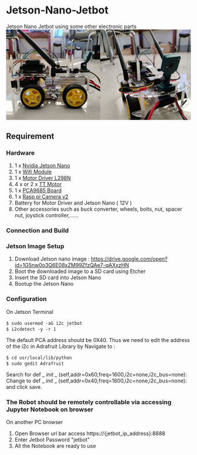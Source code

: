 # Jetson-Nano-Jetbot
Jetson Nano Jetbot using some other electronic parts
![](https://github.com/Phayuth/Jetson-Nano-Jetbot/blob/main/Robot.jpg?raw=true)
## Requirement
### Hardware
1. 1 x [Nvidia Jetson Nano](https://cdn.antratek.nl/media/product/c93/nvidia-jetson-nano-developer-kit-945-13450-0000-100-fb6.jpg)
2. 1 x [Wifi Module](https://ae01.alicdn.com/kf/HTB1xtn8dhiH3KVjSZPfq6xBiVXay.jpg_q90.jpg)
3. 1 x [Motor Driver L298N](https://images-na.ssl-images-amazon.com/images/I/71kN49AetUL._SL1000_.jpg)
4. 4 x or 2 x [TT Motor](https://images-na.ssl-images-amazon.com/images/I/418YctAC26L.jpg)
5. 1 x [PCA9685 Board](https://images-na.ssl-images-amazon.com/images/I/61W%2BeG%2BLigL._AC_SX569_.jpg)
6. 1 x [Rasp pi Camera v2](https://cdn.shopify.com/s/files/1/0176/3274/products/std-camera_1024x.jpg?v=1540885797)
7. Battery for Motor Driver and Jetson Nano ( 12V )
8. Other accessories such as buck converter, wheels, bolts, nut, spacer nut, joystick controller,......
### Connection and Build
### Jetson Image Setup
1. Download Jetson nano image : https://drive.google.com/open?id=1G5nw0o3Q6E08xZM99ZfzQAe7-qAXxzHN
2. Boot the downloaded image to a SD card using Etcher
3. Insert the SD card into Jetson Nano
4. Bootup the Jetson Nano
### Configuration
On Jetson Terminal
```
$ sudo usermod -aG i2c jetbot
$ i2cdetect -y -r 1
```
The default PCA address should be 0X40. Thus we need to edit the address of the i2c in Adrafruit Library by Navigate to :
```
$ cd usr/local/lib/python
$ sudo gedit Adrafruit
```
Search for def _ _init_ _ (self,addr=0x60,freq=1600,i2c=none,i2c_bus=none):\
Change to def _ _init_ _ (self,addr=0x40,freq=1600,i2c=none,i2c_bus=none): and click save.
### The Robot should be remotely controllable via accessing Jupyter Notebook on browser
On another PC browser

1. Open Browser url bar access https://{jetbot_ip_address}:8888
2. Enter Jetbot Password "jetbot"
3. All the Notebook are ready to use
